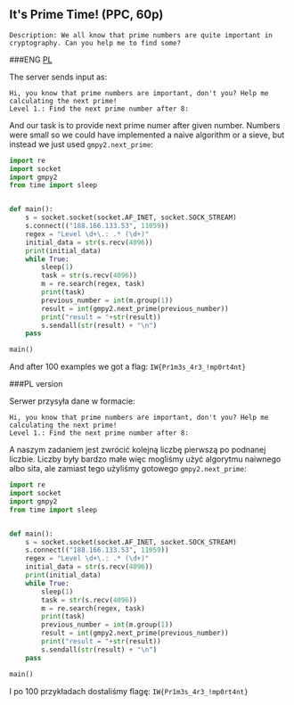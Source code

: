## It's Prime Time! (PPC, 60p)

	Description: We all know that prime numbers are quite important in cryptography. Can you help me to find some? 
	
###ENG
[PL](#pl-version)

The server sends input as:

	Hi, you know that prime numbers are important, don't you? Help me calculating the next prime!
	Level 1.: Find the next prime number after 8:
	
And our task is to provide next prime numer after given number. 
Numbers were small so we could have implemented a naive algorithm or a sieve, but instead we just used `gmpy2.next_prime`:

```python
import re
import socket
import gmpy2
from time import sleep


def main():
    s = socket.socket(socket.AF_INET, socket.SOCK_STREAM)
    s.connect(("188.166.133.53", 11059))
    regex = "Level \d+\.: .* (\d+)"
    initial_data = str(s.recv(4096))
    print(initial_data)
    while True:
        sleep(1)
        task = str(s.recv(4096))
        m = re.search(regex, task)
        print(task)
        previous_number = int(m.group(1))
        result = int(gmpy2.next_prime(previous_number))
        print("result = "+str(result))
        s.sendall(str(result) + "\n")
    pass

main()
```

And after 100 examples we got a flag: `IW{Pr1m3s_4r3_!mp0rt4nt}`

###PL version

Serwer przysyła dane w formacie:

	Hi, you know that prime numbers are important, don't you? Help me calculating the next prime!
	Level 1.: Find the next prime number after 8:
	
A naszym zadaniem jest zwrócić kolejną liczbę pierwszą po podnanej liczbie.
Liczby były bardzo małe więc mogliśmy użyć algorytmu naiwnego albo sita, ale zamiast tego użyliśmy gotowego `gmpy2.next_prime`:

```python
import re
import socket
import gmpy2
from time import sleep


def main():
    s = socket.socket(socket.AF_INET, socket.SOCK_STREAM)
    s.connect(("188.166.133.53", 11059))
    regex = "Level \d+\.: .* (\d+)"
    initial_data = str(s.recv(4096))
    print(initial_data)
    while True:
        sleep(1)
        task = str(s.recv(4096))
        m = re.search(regex, task)
        print(task)
        previous_number = int(m.group(1))
        result = int(gmpy2.next_prime(previous_number))
        print("result = "+str(result))
        s.sendall(str(result) + "\n")
    pass

main()
```

I po 100 przykładach dostaliśmy flagę: `IW{Pr1m3s_4r3_!mp0rt4nt}`
